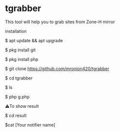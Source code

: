 # tgrabber
This tool will help you to grab sites from Zone-H mirror

installation

$ apt update && apt upgrade 

$ pkg install git

$ pkg install php

$ git clone https://github.com/mronion420/tgrabber

$ cd tgrabber

$ ls

$ php g.php



⚠️To show result 

$ cd result

$cat [Your notifier name]
